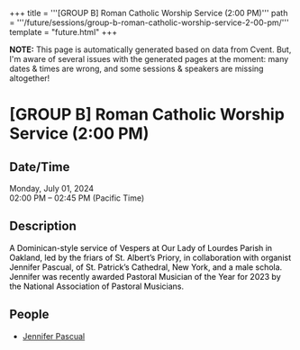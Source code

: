 +++
title = '''[GROUP B] Roman Catholic Worship Service (2:00 PM)'''
path = '''/future/sessions/group-b-roman-catholic-worship-service-2-00-pm/'''
template = "future.html"
+++

<p class="todo">
<strong>NOTE:</strong> This page is automatically generated based on data from Cvent.
But, I'm aware of several issues with the generated pages at the moment:
many dates & times are wrong, and some sessions & speakers are missing altogether!
</p>

<h1>[GROUP B] Roman Catholic Worship Service (2:00 PM)</h1>
<h2>Date/Time</h2>
<p>Monday, July 01, 2024<br>
02:00 PM – 02:45 PM (Pacific Time)</p>
<h2>Description</h2>
<div class="ag87-crtemvc-hsbk"><div class="css-vsf5of"><p class="carina-rte-public-DraftStyleDefault-block"><span style="color: rgb(0,0,0);">A Dominican-style service of Vespers at Our Lady of Lourdes Parish in Oakland, led by the friars of St. Albert’s Priory, in collaboration with organist Jennifer Pascual, of St. Patrick’s Cathedral, New York, and a male schola. Jennifer was recently awarded Pastoral Musician of the Year for 2023 by the National Association of Pastoral Musicians.</span></p></div></div>
<h2>People</h2>
<ul><li><a href="/future/performers/jennifer-pascual/">Jennifer Pascual</a></li></ul>

